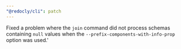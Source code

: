 ```yaml
---
"@redocly/cli": patch
---
```


Fixed a problem where the `join` command did not process schemas containing `null` values when the `--prefix-components-with-info-prop` option was used.'
